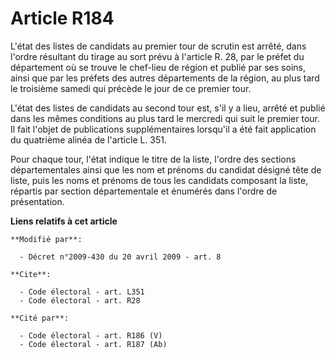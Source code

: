 # Article R184

L'état des listes de candidats au premier tour de scrutin est arrêté, dans l'ordre résultant du tirage au sort prévu à
l'article R. 28, par le préfet du département où se trouve le chef-lieu de région et publié par ses soins, ainsi que par les
préfets des autres départements de la région, au plus tard le troisième samedi qui précède le jour de ce premier tour.

L'état des listes de candidats au second tour est, s'il y a lieu, arrêté et publié dans les mêmes conditions au plus tard le
mercredi qui suit le premier tour. Il fait l'objet de publications supplémentaires lorsqu'il a été fait application du
quatrième alinéa de l'article L. 351. 

Pour chaque tour, l'état indique le titre de la liste, l'ordre des sections départementales ainsi que les nom et prénoms du
candidat désigné tête de liste, puis les noms et prénoms de tous les candidats composant la liste, répartis par section
départementale et énumérés dans l'ordre de présentation.

**Liens relatifs à cet article**

	**Modifié par**:

	  - Décret n°2009-430 du 20 avril 2009 - art. 8

	**Cite**:

	  - Code électoral - art. L351
	  - Code électoral - art. R28

	**Cité par**:

	  - Code électoral - art. R186 (V)
	  - Code électoral - art. R187 (Ab)
